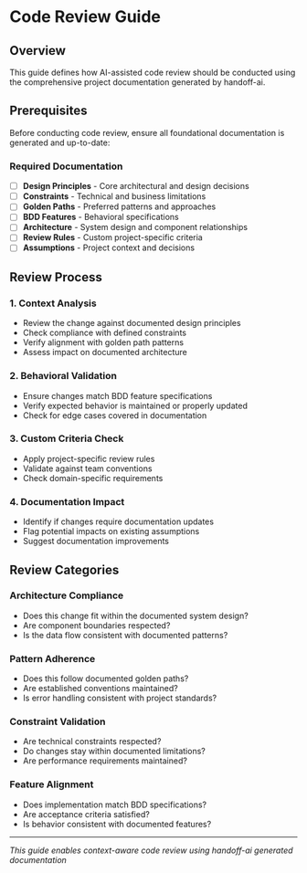 # Code Review Guide

## Overview
This guide defines how AI-assisted code review should be conducted using the comprehensive project documentation generated by handoff-ai.

## Prerequisites
Before conducting code review, ensure all foundational documentation is generated and up-to-date:

### Required Documentation
- [ ] **Design Principles** - Core architectural and design decisions
- [ ] **Constraints** - Technical and business limitations
- [ ] **Golden Paths** - Preferred patterns and approaches
- [ ] **BDD Features** - Behavioral specifications
- [ ] **Architecture** - System design and component relationships
- [ ] **Review Rules** - Custom project-specific criteria
- [ ] **Assumptions** - Project context and decisions

## Review Process

### 1. Context Analysis
- Review the change against documented design principles
- Check compliance with defined constraints
- Verify alignment with golden path patterns
- Assess impact on documented architecture

### 2. Behavioral Validation
- Ensure changes match BDD feature specifications
- Verify expected behavior is maintained or properly updated
- Check for edge cases covered in documentation

### 3. Custom Criteria Check
- Apply project-specific review rules
- Validate against team conventions
- Check domain-specific requirements

### 4. Documentation Impact
- Identify if changes require documentation updates
- Flag potential impacts on existing assumptions
- Suggest documentation improvements

## Review Categories

### Architecture Compliance
- Does this change fit within the documented system design?
- Are component boundaries respected?
- Is the data flow consistent with documented patterns?

### Pattern Adherence
- Does this follow documented golden paths?
- Are established conventions maintained?
- Is error handling consistent with project standards?

### Constraint Validation
- Are technical constraints respected?
- Do changes stay within documented limitations?
- Are performance requirements maintained?

### Feature Alignment
- Does implementation match BDD specifications?
- Are acceptance criteria satisfied?
- Is behavior consistent with documented features?

---
*This guide enables context-aware code review using handoff-ai generated documentation*